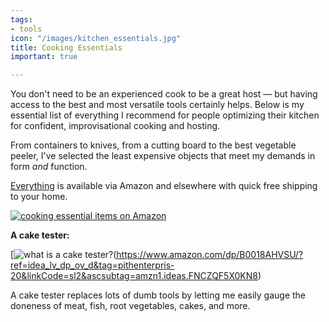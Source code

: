 ```yaml
---
tags:
- tools
icon: "/images/kitchen_essentials.jpg"
title: Cooking Essentials
important: true

---
```

You don't need to be an experienced cook to be a great host — but having access to the best and most versatile tools certainly helps. Below is my essential list of everything I recommend for people optimizing their kitchen for confident, improvisational cooking and hosting.

From containers to knives, from a cutting board to the best vegetable peeler, I've selected the least expensive objects that meet my demands in form _and_ function.

[Everything](https://amzn.to/2H5aSZV) is available via Amazon and elsewhere with quick free shipping to your home.

[![cooking essential items on Amazon]({{site.baseurl}}/images/amazon-items.jpg)](https://amzn.to/2H5aSZV)

**A cake tester:**

[![what is a cake tester?](https://images-na.ssl-images-amazon.com/images/I/41TfIX1gqiL.jpg{:.small})(https://www.amazon.com/dp/B0018AHVSU/?ref=idea_lv_dp_ov_d&tag=pithenterpris-20&linkCode=sl2&ascsubtag=amzn1.ideas.FNCZQF5X0KN8)

A cake tester replaces lots of dumb tools by letting me easily gauge the doneness of meat, fish, root vegetables, cakes, and more.